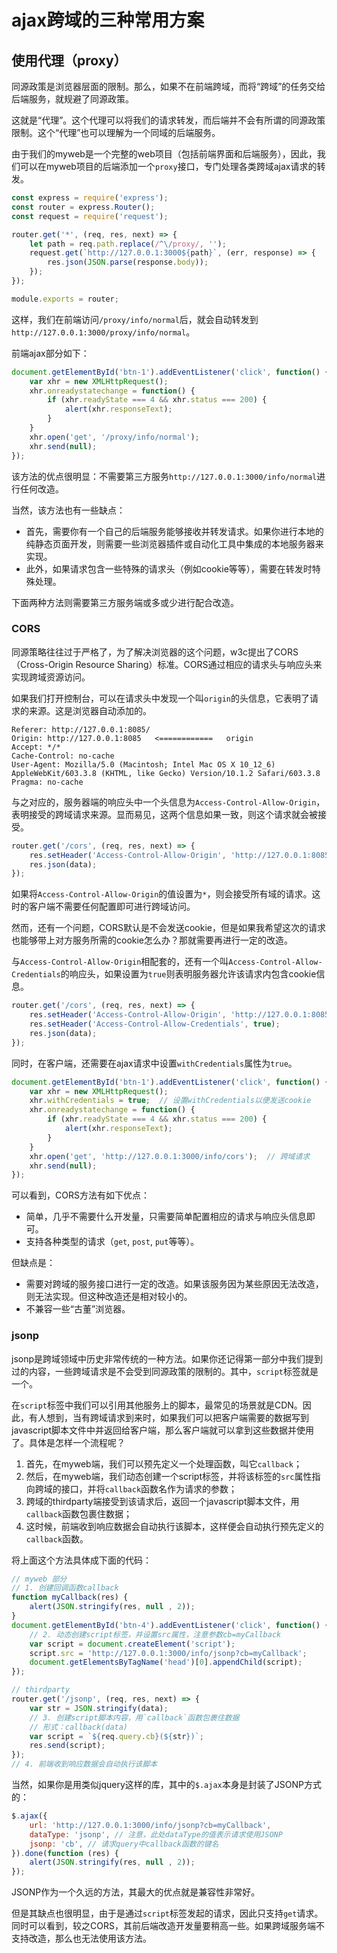 # ajax跨域的三种常用方案
## 使用代理（proxy）
同源政策是浏览器层面的限制。那么，如果不在前端跨域，而将“跨域”的任务交给后端服务，就规避了同源政策。

这就是“代理”。这个代理可以将我们的请求转发，而后端并不会有所谓的同源政策限制。这个“代理”也可以理解为一个同域的后端服务。

由于我们的myweb是一个完整的web项目（包括前端界面和后端服务），因此，我们可以在myweb项目的后端添加一个`proxy`接口，专门处理各类跨域ajax请求的转发。
```javascript
const express = require('express');
const router = express.Router();
const request = require('request');

router.get('*', (req, res, next) => {
    let path = req.path.replace(/^\/proxy/, '');
    request.get(`http://127.0.0.1:3000${path}`, (err, response) => {
        res.json(JSON.parse(response.body));
    });
});

module.exports = router;
```
这样，我们在前端访问`/proxy/info/normal`后，就会自动转发到`http://127.0.0.1:3000/proxy/info/normal`。

前端ajax部分如下：
```javascript
document.getElementById('btn-1').addEventListener('click', function() {
    var xhr = new XMLHttpRequest();
    xhr.onreadystatechange = function() {
        if (xhr.readyState === 4 && xhr.status === 200) {
            alert(xhr.responseText);
        }
    }
    xhr.open('get', '/proxy/info/normal');
    xhr.send(null);
});
```
该方法的优点很明显：不需要第三方服务`http://127.0.0.1:3000/info/normal`进行任何改造。

当然，该方法也有一些缺点：
- 首先，需要你有一个自己的后端服务能够接收并转发请求。如果你进行本地的纯静态页面开发，则需要一些浏览器插件或自动化工具中集成的本地服务器来实现。
- 此外，如果请求包含一些特殊的请求头（例如cookie等等），需要在转发时特殊处理。

下面两种方法则需要第三方服务端或多或少进行配合改造。

### CORS
同源策略往往过于严格了，为了解决浏览器的这个问题，w3c提出了CORS（Cross-Origin Resource Sharing）标准。CORS通过相应的请求头与响应头来实现跨域资源访问。

如果我们打开控制台，可以在请求头中发现一个叫`origin`的头信息，它表明了请求的来源。这是浏览器自动添加的。
```
Referer: http://127.0.0.1:8085/
Origin: http://127.0.0.1:8085   <============   origin
Accept: */*
Cache-Control: no-cache
User-Agent: Mozilla/5.0 (Macintosh; Intel Mac OS X 10_12_6) AppleWebKit/603.3.8 (KHTML, like Gecko) Version/10.1.2 Safari/603.3.8
Pragma: no-cache
```
与之对应的，服务器端的响应头中一个头信息为`Access-Control-Allow-Origin`，表明接受的跨域请求来源。显而易见，这两个信息如果一致，则这个请求就会被接受。
```javascript
router.get('/cors', (req, res, next) => {
    res.setHeader('Access-Control-Allow-Origin', 'http://127.0.0.1:8085');
    res.json(data);
});
```
如果将`Access-Control-Allow-Origin`的值设置为`*`，则会接受所有域的请求。这时的客户端不需要任何配置即可进行跨域访问。

然而，还有一个问题，CORS默认是不会发送cookie，但是如果我希望这次的请求也能够带上对方服务所需的cookie怎么办？那就需要再进行一定的改造。

与`Access-Control-Allow-Origin`相配套的，还有一个叫`Access-Control-Allow-Credentials`的响应头，如果设置为`true`则表明服务器允许该请求内包含cookie信息。
```javascript
router.get('/cors', (req, res, next) => {
    res.setHeader('Access-Control-Allow-Origin', 'http://127.0.0.1:8085');
    res.setHeader('Access-Control-Allow-Credentials', true);
    res.json(data);
});
```
同时，在客户端，还需要在ajax请求中设置`withCredentials`属性为`true`。
```javascript
document.getElementById('btn-1').addEventListener('click', function() {
    var xhr = new XMLHttpRequest();
    xhr.withCredentials = true;  // 设置withCredentials以便发送cookie
    xhr.onreadystatechange = function() {
        if (xhr.readyState === 4 && xhr.status === 200) {
            alert(xhr.responseText);
        }
    }
    xhr.open('get', 'http://127.0.0.1:3000/info/cors');  // 跨域请求
    xhr.send(null);
});
```
可以看到，CORS方法有如下优点：
- 简单，几乎不需要什么开发量，只需要简单配置相应的请求与响应头信息即可。
- 支持各种类型的请求（`get`, `post`, `put`等等）。

但缺点是：
- 需要对跨域的服务接口进行一定的改造。如果该服务因为某些原因无法改造，则无法实现。但这种改造还是相对较小的。
- 不兼容一些“古董”浏览器。

### jsonp
jsonp是跨域领域中历史非常传统的一种方法。如果你还记得第一部分中我们提到过的内容，一些跨域请求是不会受到同源政策的限制的。其中，`script`标签就是一个。

在`script`标签中我们可以引用其他服务上的脚本，最常见的场景就是CDN。因此，有人想到，当有跨域请求到来时，如果我们可以把客户端需要的数据写到javascript脚本文件中并返回给客户端，那么客户端就可以拿到这些数据并使用了。具体是怎样一个流程呢？
1. 首先，在myweb端，我们可以预先定义一个处理函数，叫它`callback`；
2. 然后，在myweb端，我们动态创建一个script标签，并将该标签的`src`属性指向跨域的接口，并将`callback`函数名作为请求的参数；
3. 跨域的thirdparty端接受到该请求后，返回一个javascript脚本文件，用`callback`函数包裹住数据；
4. 这时候，前端收到响应数据会自动执行该脚本，这样便会自动执行预先定义的`callback`函数。

将上面这个方法具体成下面的代码：
```javascript
// myweb 部分
// 1. 创建回调函数callback
function myCallback(res) {
    alert(JSON.stringify(res, null , 2));
}
document.getElementById('btn-4').addEventListener('click', function() {
    // 2. 动态创建script标签，并设置src属性，注意参数cb=myCallback
    var script = document.createElement('script');
    script.src = 'http://127.0.0.1:3000/info/jsonp?cb=myCallback';
    document.getElementsByTagName('head')[0].appendChild(script);
});
```
```javascript
// thirdparty
router.get('/jsonp', (req, res, next) => {
    var str = JSON.stringify(data);
    // 3. 创建script脚本内容，用`callback`函数包裹住数据
    // 形式：callback(data)
    var script = `${req.query.cb}(${str})`;
    res.send(script);
});
// 4. 前端收到响应数据会自动执行该脚本
```
当然，如果你是用类似jquery这样的库，其中的`$.ajax`本身是封装了JSONP方式的：
```javascript
$.ajax({
    url: 'http://127.0.0.1:3000/info/jsonp?cb=myCallback',
    dataType: 'jsonp', // 注意，此处dataType的值表示请求使用JSONP
    jsonp: 'cb', // 请求query中callback函数的键名
}).done(function (res) {
    alert(JSON.stringify(res, null , 2));
});
```
JSONP作为一个久远的方法，其最大的优点就是兼容性非常好。

但是其缺点也很明显，由于是通过`script`标签发起的请求，因此只支持`get`请求。同时可以看到，较之CORS，其前后端改造开发量要稍高一些。如果跨域服务端不支持改造，那么也无法使用该方法。

